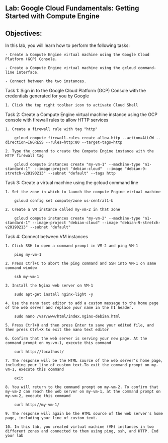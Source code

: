 ## Lab: Google Cloud Fundamentals: Getting Started with Compute Engine

## Objectives:

In this lab, you will learn how to perform the following tasks:

    - Create a Compute Engine virtual machine using the Google Cloud Platform (GCP) Console.

    - Create a Compute Engine virtual machine using the gcloud command-line interface.

    - Connect between the two instances.

Task 1: Sign in to the Google Cloud Platform (GCP) Console with the credentials generated for you by Google
    
    1. Click the top right toolbar icon to activate Cloud Shell

Task 2: Create a Compute Engine virtual machine instance using the GCP console with firewall rules to allow HTTP services

    1. Create a firewall rule with tag "http"
        
        gcloud compute firewall-rules create allow-http --action=ALLOW --direction=INGRESS --rules=http:80 --target-tags=http

    2. Type the command to create the Compute Engine instance with the HTTP firewall tag 

        gcloud compute instances create "my-vm-1" --machine-type "n1-standard-1"  --image-project "debian-cloud"  --image "debian-9-stretch-v20190213" --subnet "default" --tags http

   
Task 3: Create a virtual machine using the gcloud command line

    1. Set the zone in which to launch the compute Engine virtual machine
       
        gcloud config set compute/zone us-central1-b

    2. Create a VM instance called my-vm-2 in that zone

        gcloud compute instances create "my-vm-2" --machine-type "n1-standard-1" --image-project "debian-cloud" --image "debian-9-stretch-v20190213" --subnet "default"

Task 4: Connect between VM instances

    1. Click SSH to open a command prompt in VM-2 and ping VM-1

        ping my-vm-1

    2. Press Ctrl+C to abort the ping command and SSH into VM-1 on same command window

        ssh my-vm-1

    3. Install the Nginx web server on VM-1 

        sudo apt-get install nginx-light -y

    4. Use the nano text editor to add a custom message to the home page of the web server and replace your name in the h1 header.

        sudo nano /var/www/html/index.nginx-debian.html

    5. Press Ctrl+O and then press Enter to save your edited file, and then press Ctrl+X to exit the nano text editor

    6. Confirm that the web server is serving your new page. At the command prompt on my-vm-1, execute this command

        curl http://localhost/

    7. The response will be the HTML source of the web server's home page, including your line of custom text.To exit the command prompt on my-vm-1, execute this command

        exit

    8. You will return to the command prompt on my-vm-2. To confirm that my-vm-2 can reach the web server on my-vm-1, at the command prompt on my-vm-2, execute this command 
        
        curl http://my-vm-1/

    9. The response will again be the HTML source of the web server's home page, including your line of custom text.
    
    10. In this lab, you created virtual machine (VM) instances in two different zones and connected to them using ping, ssh, and HTTP. End your lab